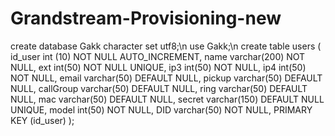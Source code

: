 # Grandstream-Provisioning-new

create database Gakk character set utf8;\n
use Gakk;\n
create table users ( id_user int (10) NOT NULL AUTO_INCREMENT, name varchar(200) NOT NULL, ext int(50) NOT NULL UNIQUE, ip3 int(50) NOT NULL, ip4 int(50) NOT NULL, email varchar(50) DEFAULT NULL, pickup varchar(50) DEFAULT NULL, callGroup varchar(50) DEFAULT NULL, ring varchar(50) DEFAULT NULL, mac varchar(50) DEFAULT NULL, secret varchar(150) DEFAULT NULL UNIQUE, model int(50) NOT NULL, DID varchar(50) NOT NULL, PRIMARY KEY (id_user) );
